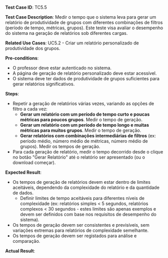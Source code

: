 **Test Case ID**: TC5.5

**Test Case Description**: Medir o tempo que o sistema leva para gerar um relatório de produtividade de grupos com diferentes combinações de filtros (período de tempo, métricas, grupos). Este teste visa avaliar o desempenho do sistema na geração de relatórios sob diferentes cargas.  

**Related Use Cases**: UC5.2 - Criar um relatório personalizado de produtividade dos grupos.  

**Pre-conditions**:  

- O professor deve estar autenticado no sistema.  
- A página de geração de relatório personalizado deve estar acessível.  
- O sistema deve ter dados de produtividade de grupos suficientes para gerar relatórios significativos.  

**Steps**:  

- Repetir a geração de relatórios várias vezes, variando as opções de filtro a cada vez:  
  - **Gerar um relatório com um período de tempo curto e poucas métricas para poucos grupos**. Medir o tempo de geração.  
  - **Gerar um relatório com um período de tempo longo e muitas métricas para muitos grupos**. Medir o tempo de geração.  
  - **Gerar relatórios com combinações intermediárias de filtros** (ex: período médio, número médio de métricas, número médio de grupos). Medir os tempos de geração.  
- Para cada geração de relatório, medir o tempo decorrido desde o clique no botão "Gerar Relatório" até o relatório ser apresentado (ou o download começar).  

**Expected Result**:  

- Os tempos de geração de relatórios devem estar dentro de limites aceitáveis, dependendo da complexidade do relatório e da quantidade de dados.  
  - Definir limites de tempo aceitáveis para diferentes níveis de complexidade (ex: relatórios simples < 5 segundos, relatórios complexos < 30 segundos - estes limites são apenas exemplos e devem ser definidos com base nos requisitos de desempenho do sistema).  
- Os tempos de geração devem ser consistentes e previsíveis, sem variações extremas para relatórios de complexidade semelhante.  
- Os tempos de geração devem ser registados para análise e comparação.  

**Actual Result**: